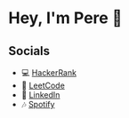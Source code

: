 # **Hey, I'm Pere** 👋

## **Socials**
- 💻 <a href="https://www.hackerrank.com/c1m50c">HackerRank</a>
- 📱 <a href="https://leetcode.com/c1m50c/">LeetCode</a>
- 💼 <a href="www.linkedin.com/in/pere-wells">LinkedIn</a>
- 🎶 <a href="https://open.spotify.com/user/cimsoc?si=b515e89e35bd4bed">Spotify</a>